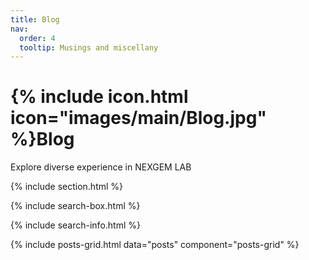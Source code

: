 ```yaml
---
title: Blog
nav:
  order: 4
  tooltip: Musings and miscellany
---
```


# {% include icon.html icon="images/main/Blog.jpg" %}Blog

Explore diverse experience in NEXGEM LAB

{% include section.html %}

{% include search-box.html %}

<!-- {% include tags.html tags=site.tags %} -->

{% include search-info.html %}

{% include posts-grid.html data="posts" component="posts-grid" %}

<link rel="stylesheet" type="text/css" href="{{ site.baseurl }}/styles/posts-grid.css">
